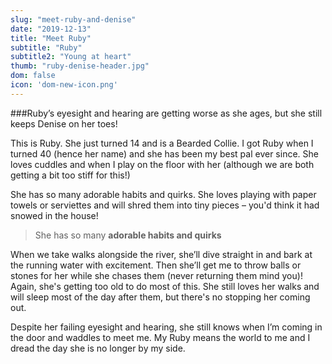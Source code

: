 ```yaml
---
slug: "meet-ruby-and-denise"
date: "2019-12-13"
title: "Meet Ruby"
subtitle: "Ruby"
subtitle2: "Young at heart"
thumb: "ruby-denise-header.jpg"
dom: false
icon: 'dom-new-icon.png'
---
```


###Ruby’s eyesight and hearing are getting worse as she ages, but she still keeps Denise on her toes!

This is Ruby. She just turned 14 and is a Bearded Collie. I got Ruby when I turned 40 (hence her name) and she has been my best pal ever since. She loves cuddles and when I play on the floor with her (although we are both getting a bit too stiff for this!)

She has so many adorable habits and quirks. She loves playing with paper towels or serviettes and will shred them into tiny pieces – you'd think it had snowed in the house!

> She has so many **adorable habits and quirks**

When we take walks alongside the river, she’ll dive straight in and bark at the running water with excitement. Then she’ll get me to throw balls or stones for her while she chases them (never returning them mind you)! Again, she's getting too old to do most of this. She still loves her walks and will sleep most of the day after them, but there's no stopping her coming out.

Despite her failing eyesight and hearing, she still knows when I’m coming in the door and waddles to meet me. My Ruby means the world to me and I dread the day she is no longer by my side.